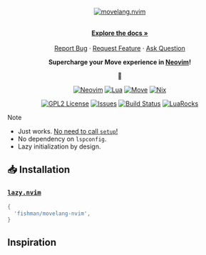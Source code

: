 <!-- markdownlint-disable -->
<br />
<div align="center">
  <a href="https://github.com/fishman/movelang.nvim">
    <img src="./movelang.nvim.svg" alt="movelang.nvim">
  </a>
  <p align="center">
    <br />
    <a href="./doc/movelang.nvim.txt"><strong>Explore the docs »</strong></a>
    <br />
    <br />
    <a href="https://github.com/fishman/movelang.nvim/issues/new?assignees=&labels=bug&projects=&template=bug_report.yml">Report Bug</a>
    ·
    <a href="https://github.com/fishman/movelang.nvim/issues/new?assignees=&labels=enhancement&projects=&template=feature_request.yml">Request Feature</a>
    ·
    <a href="https://github.com/fishman/movelang.nvim/discussions/new?category=q-a">Ask Question</a>
  </p>
  <p>
    <strong>
      Supercharge your Move experience in <a href="https://neovim.io/">Neovim</a>!<br />
    </strong>
  </p>
  <p>🦀</p>
	
[![Neovim][neovim-shield]][neovim-url]
[![Lua][lua-shield]][lua-url]
[![Move][rust-shield]][rust-url]
[![Nix][nix-shield]][nix-url]

[![GPL2 License][license-shield]][license-url]
[![Issues][issues-shield]][issues-url]
[![Build Status][ci-shield]][ci-url]
[![LuaRocks][luarocks-shield]][luarocks-url]
</div>
<!-- markdownlint-restore -->

> [!NOTE]
>
> - Just works. [No need to call `setup`!](https://fishman.dev/posts/2023-08-22-setup.html)
> - No dependency on `lspconfig`.
> - Lazy initialization by design.

## :inbox_tray: Installation

### [`lazy.nvim`](https://github.com/folke/lazy.nvim)

```lua
{
  'fishman/movelang-nvim',
}
```
## Inspiration

<!-- markdownlint-disable -->
<!-- prettier-ignore-end -->

<!-- MARKDOWN LINKS & IMAGES -->
[neovim-shield]: https://img.shields.io/badge/NeoVim-%2357A143.svg?&style=for-the-badge&logo=neovim&logoColor=white
[neovim-url]: https://neovim.io/
[lua-shield]: https://img.shields.io/badge/lua-%232C2D72.svg?style=for-the-badge&logo=lua&logoColor=white
[lua-url]: https://www.lua.org/
[nix-shield]: https://img.shields.io/badge/nix-0175C2?style=for-the-badge&logo=NixOS&logoColor=white
[nix-url]: https://nixos.org/
[rust-shield]: https://img.shields.io/badge/Move-000000?style=for-the-badge&logo=rust&logoColor=white
[rust-url]: https://www.rust-lang.org/
[issues-shield]: https://img.shields.io/github/issues/fishman/movelang.nvim.svg?style=for-the-badge
[issues-url]: https://github.com/fishman/movelang.nvim/issues
[license-shield]: https://img.shields.io/github/license/fishman/movelang.nvim.svg?style=for-the-badge
[license-url]: https://github.com/fishman/movelang.nvim/blob/master/LICENSE
[ci-shield]: https://img.shields.io/github/actions/workflow/status/fishman/movelang.nvim/nix-build.yml?style=for-the-badge
[ci-url]: https://github.com/fishman/movelang.nvim/actions/workflows/nix-build.yml
[luarocks-shield]: https://img.shields.io/luarocks/v/fishman/movelang.nvim?logo=lua&color=purple&style=for-the-badge
[luarocks-url]: https://luarocks.org/modules/fishman/movelang.nvim
